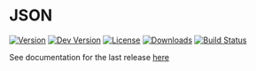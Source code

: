 JSON
====
[![Version](https://img.shields.io/packagist/v/litgroup/json.svg)](https://packagist.org/packages/litgroup/json)
[![Dev Version](https://img.shields.io/packagist/vpre/litgroup/json.svg)](https://packagist.org/packages/litgroup/json)
[![License](https://img.shields.io/badge/license-MIT-blue.svg)](https://github.com/LitGroup/json.php/blob/master/LICENSE)
[![Downloads](https://img.shields.io/packagist/dt/litgroup/json.svg)](https://packagist.org/packages/litgroup/json)
[![Build Status](https://travis-ci.org/LitGroup/json.php.svg?branch=master)](https://travis-ci.org/LitGroup/json.php)

See documentation for the last release [here][currentdoc]

[currentdoc]: https://github.com/LitGroup/json.php/blob/v0.1.1/README.md